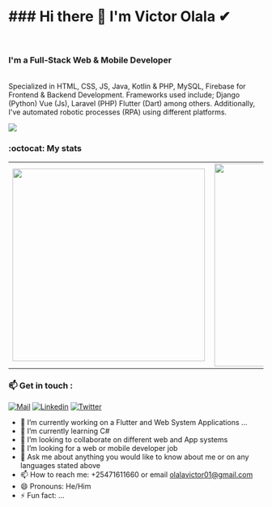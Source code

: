
<h1>### Hi there 👋 I'm Victor Olala ✔</h1>

<br><h3>I'm a Full-Stack Web & Mobile Developer</h3></br>
Specialized in HTML, CSS, JS, Java, Kotlin & PHP, MySQL, Firebase for Frontend & Backend Development.
Frameworks used include; Django (Python) Vue (Js), Laravel (PHP) Flutter (Dart)  among others.
Additionally, I've automated robotic processes (RPA) using different platforms. 

![](https://komarev.com/ghpvc/?username=OlalaTheExpert&color=green)

### :octocat: My stats
  <table>
  <tr>
      <td><img width="380px" align="left" src="https://github-readme-stats.vercel.app/api?username=OlalaTheExpert&show_icons=true&theme=red"/></td>
      <td><img width="400px" align="left" src="https://github-readme-stats.vercel.app/api/top-langs/?username=OlalaTheExpert&hide=css&layout=compact&theme=green"/></td>      
  </tr>   
</table>

### 📫 Get in touch :

[![Mail](https://img.shields.io/badge/-Say%20Hi!-green?style=for-the-badge&logo=gmail)](mailto:olalavictor01@gmail.com)
[![Linkedin](https://img.shields.io/badge/-LinkedIn-green?style=for-the-badge&logo=Linkedin)](www.linkedin.com/in/victor-olala-bbb4311b6/)
[![Twitter](https://img.shields.io/badge/-Twitter-green?style=for-the-badge&logo=twitter)](https://twitter.com/OlalaVictor)

<!--**OlalaTheExpert/OlalaTheExpert** is a ✨ _special_ ✨ repository because its `README.md` (this file) appears on your GitHub profile.-->

<!--Here are some ideas to get you started:-->

- 🔭 I’m currently working on a Flutter and Web System Applications ...
- 🌱 I’m currently learning C#
- 👯 I’m looking to collaborate on different web and App systems
- 🤔 I’m looking for a web or mobile developer job
- 💬 Ask me about anything you would like to know about me or on any languages stated above 
- 📫 How to reach me: +25471611660 or email olalavictor01@gmail.com
- 😄 Pronouns: He/Him
- ⚡ Fun fact: ...


